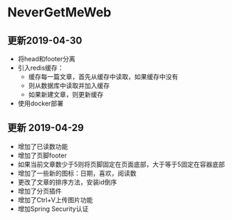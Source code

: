 # NeverGetMeWeb

## 更新2019-04-30
* 将head和footer分离
* 引入redis缓存：
  * 缓存每一篇文章，首先从缓存中读取，如果缓存中没有
  * 则从数据库中读取并加入缓存
  * 如果新建文章，则更新缓存
* 使用docker部署

## 更新 2019-04-29
* 增加了已读数功能
* 增加了页脚footer
* 如果当前文章数少于5则将页脚固定在页面底部，大于等于5固定在容器底部
* 增加了一些新的图标：日期，喜欢，阅读数
* 更改了文章的排序方法，安装id倒序
* 增加了分页插件
* 增加了Ctrl+V上传图片功能
* 增加Spring Security认证


